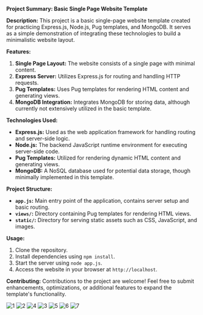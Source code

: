 **Project Summary: Basic Single Page Website Template**

**Description:**
This project is a basic single-page website template created for practicing Express.js, Node.js, Pug templates, and MongoDB. It serves as a simple demonstration of integrating these technologies to build a minimalistic website layout.

**Features:**
1. **Single Page Layout:** The website consists of a single page with minimal content.
2. **Express Server:** Utilizes Express.js for routing and handling HTTP requests.
3. **Pug Templates:** Uses Pug templates for rendering HTML content and generating views.
4. **MongoDB Integration:** Integrates MongoDB for storing data, although currently not extensively utilized in the basic template.

**Technologies Used:**
- **Express.js:** Used as the web application framework for handling routing and server-side logic.
- **Node.js:** The backend JavaScript runtime environment for executing server-side code.
- **Pug Templates:** Utilized for rendering dynamic HTML content and generating views.
- **MongoDB:** A NoSQL database used for potential data storage, though minimally implemented in this template.

**Project Structure:**
- **`app.js`:** Main entry point of the application, contains server setup and basic routing.
- **`views/`:** Directory containing Pug templates for rendering HTML views.
- **`static/`:** Directory for serving static assets such as CSS, JavaScript, and images.

**Usage:**
1. Clone the repository.
2. Install dependencies using `npm install`.
3. Start the server using `node app.js`.
4. Access the website in your browser at `http://localhost`.

**Contributing:**
Contributions to the project are welcome! Feel free to submit enhancements, optimizations, or additional features to expand the template's functionality.


![1](https://github.com/Mughal72/Dance-website/assets/82819709/dbe16e3d-ffc9-4208-b06c-af102f46fb57)
![2](https://github.com/Mughal72/Dance-website/assets/82819709/928a684f-3f88-4557-9a05-c70d4789864d)
![4](https://github.com/Mughal72/Dance-website/assets/82819709/b99abbdb-358e-4a9e-9a16-43ffac87a83d)
![3](https://github.com/Mughal72/Dance-website/assets/82819709/daac18f9-7177-44d0-ae7e-bd972db1a6c4)
![5](https://github.com/Mughal72/Dance-website/assets/82819709/141727aa-9f78-4c74-b438-152c727ef45c)
![6](https://github.com/Mughal72/Dance-website/assets/82819709/aec39896-9a81-4eb2-8d5b-2ee3a660159f)
![7](https://github.com/Mughal72/Dance-website/assets/82819709/c2122460-d49d-49a6-b4ca-40f39a6cc37b)

